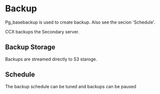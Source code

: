 # Backup
Pg_basebackup is used to create backup.
Also see the secion 'Schedule'.

CCX backups the Secondary server.
## Backup Storage
Backups are streamed directly to S3 staroge. 

## Schedule
The backup schedule can be tuned and backups can be paused



